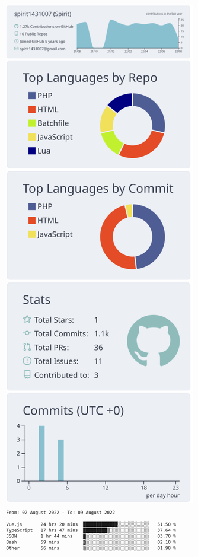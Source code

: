 [![](https://raw.githubusercontent.com/spirit1431007/spirit1431007/master/profile-summary-card-output/nord_bright/0-profile-details.svg)](https://git.io/spiritx)
[![](https://raw.githubusercontent.com/spirit1431007/spirit1431007/master/profile-summary-card-output/nord_bright/1-repos-per-language.svg)](https://git.io/spiritx) [![](https://raw.githubusercontent.com/spirit1431007/spirit1431007/master/profile-summary-card-output/nord_bright/2-most-commit-language.svg)](https://git.io/spiritx)
[![](https://raw.githubusercontent.com/spirit1431007/spirit1431007/master/profile-summary-card-output/nord_bright/3-stats.svg)](https://git.io/spiritx) [![](https://raw.githubusercontent.com/spirit1431007/spirit1431007/master/profile-summary-card-output/nord_bright/4-productive-time.svg)](https://git.io/spiritx)

<!--START_SECTION:waka-->

```text
From: 02 August 2022 - To: 09 August 2022

Vue.js       24 hrs 20 mins  █████████████░░░░░░░░░░░░   51.50 %
TypeScript   17 hrs 47 mins  █████████▒░░░░░░░░░░░░░░░   37.64 %
JSON         1 hr 44 mins    █░░░░░░░░░░░░░░░░░░░░░░░░   03.70 %
Bash         59 mins         ▓░░░░░░░░░░░░░░░░░░░░░░░░   02.10 %
Other        56 mins         ▒░░░░░░░░░░░░░░░░░░░░░░░░   01.98 %
```

<!--END_SECTION:waka-->
